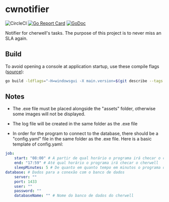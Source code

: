 # cwnotifier

![CircleCI](https://img.shields.io/circleci/build/github/pedroppinheiro/cwnotifier)
[![Go Report Card](https://goreportcard.com/badge/github.com/pedroppinheiro/cwnotifier)](https://goreportcard.com/report/github.com/pedroppinheiro/cwnotifier)
[![GoDoc](https://godoc.org/github.com/pedroppinheiro/cwnotifier?status.svg)](https://godoc.org/github.com/pedroppinheiro/cwnotifier)

Notifier for cherwell's tasks. The purpose of this project is to never miss an SLA again.

## Build

To avoid opening a console at application startup, use these compile flags ([source](https://stackoverflow.com/a/36728885/1252947)):

```sh
go build -ldflags="-H=windowsgui -X main.version=$(git describe --tags --always)"
```

## Notes

- The .exe file must be placed alongside the "assets" folder, otherwise some images will not be displayed.

- The log file will be created in the same folder as the .exe file

- In order for the program to connect to the database, there should be a "config.yaml" file in the same folder as the .exe file. Here is a basic template of config.yaml:

```yaml
job:
    start: "08:00" # A partir de qual horário o programa irá checar o cherwell
    end: "17:59" # Até qual horário o programa irá checar o cherwell
    sleepMinutes: 5 # De quanto em quanto tempo em minutos o programa deve checar o cherwell
database: # Dados para a conexão com o banco de dados
    server: ""
    port: 1433
    user: ""
    password: ""
    databaseName: "" # Nome do banco de dados do cherwell
```
